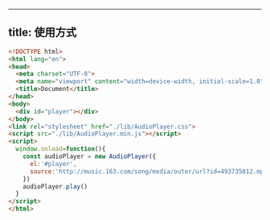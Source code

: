 <!--
 * @Description: 
 * @Author: linchaoting
 * @Date: 2021-01-18 20:38:36
 * @LastEditTime: 2021-01-18 20:52:07
-->

---
title: 使用方式
---

```html
<!DOCTYPE html>
<html lang="en">
<head>
  <meta charset="UTF-8">
  <meta name="viewport" content="width=device-width, initial-scale=1.0">
  <title>Document</title>
</head>
<body>
  <div id="player"></div>
</body>
<link rel="stylesheet" href="./lib/AudioPlayer.css">
<script src="./lib/AudioPlayer.min.js"></script>
<script>
  window.onload=function(){
    const audioPlayer = new AudioPlayer({
      el:'#player',
      source:'http://music.163.com/song/media/outer/url?id=493735012.mp3',
    })
    audioPlayer.play()
  }
</script>
</html>
```